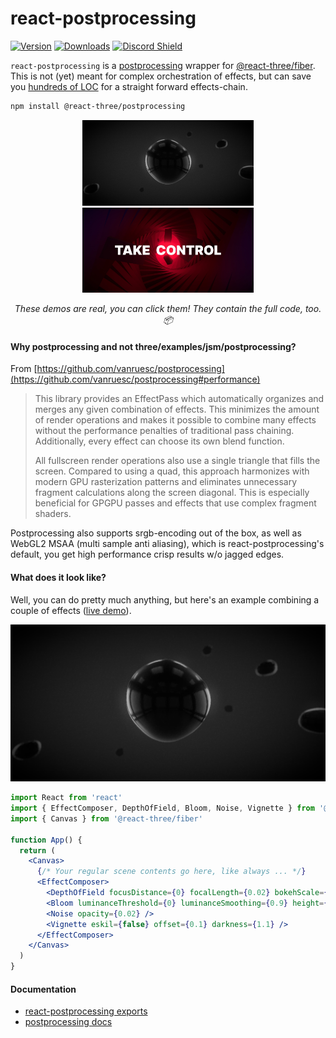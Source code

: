 # react-postprocessing

[![Version](https://img.shields.io/npm/v/@react-three/postprocessing?style=flat&colorA=000000&colorB=000000)](https://www.npmjs.com/package/@react-three/postprocessing)
[![Downloads](https://img.shields.io/npm/dt/@react-three/postprocessing.svg?style=flat&colorA=000000&colorB=000000)](https://www.npmjs.com/package/@react-three/postprocessing)
[![Discord Shield](https://img.shields.io/discord/740090768164651008?style=flat&colorA=000000&colorB=000000&label=discord&logo=discord&logoColor=ffffff)](https://discord.gg/ZZjjNvJ)

`react-postprocessing` is a [postprocessing](https://github.com/vanruesc/postprocessing) wrapper for [@react-three/fiber](https://github.com/pmndrs/@react-three/fiber). This is not (yet) meant for complex orchestration of effects, but can save you [hundreds of LOC](https://twitter.com/0xca0a/status/1289501594698960897) for a straight forward effects-chain.

```bash
npm install @react-three/postprocessing
```

<p align="center">
  <a href="https://m94xb.csb.app" target="_blank"><img width="274" src="bubbles.jpg" alt="Bubbles" /></a>
  <a href="https://5jgjz.csb.app" target="_blank"><img width="274" src="control.jpg" alt="Take Control" /></a>
</p>
<p align="middle">
  <i>These demos are real, you can click them! They contain the full code, too. 📦</i>
</p>

#### Why postprocessing and not three/examples/jsm/postprocessing?

From [https://github.com/vanruesc/postprocessing](https://github.com/vanruesc/postprocessing#performance)

> This library provides an EffectPass which automatically organizes and merges any given combination of effects. This minimizes the amount of render operations and makes it possible to combine many effects without the performance penalties of traditional pass chaining. Additionally, every effect can choose its own blend function.
>
> All fullscreen render operations also use a single triangle that fills the screen. Compared to using a quad, this approach harmonizes with modern GPU rasterization patterns and eliminates unnecessary fragment calculations along the screen diagonal. This is especially beneficial for GPGPU passes and effects that use complex fragment shaders.

Postprocessing also supports srgb-encoding out of the box, as well as WebGL2 MSAA (multi sample anti aliasing), which is react-postprocessing's default, you get high performance crisp results w/o jagged edges.

#### What does it look like?

Well, you can do pretty much anything, but here's an example combining a couple of effects ([live demo](https://codesandbox.io/s/vigorous-currying-3r6l2)).

<a href="https://codesandbox.io/s/vigorous-currying-3r6l2" target="_blank" rel="noopener">
<img src="bubbles.jpg" alt="Bubbles Demo" />
</a>

```jsx
import React from 'react'
import { EffectComposer, DepthOfField, Bloom, Noise, Vignette } from '@react-three/postprocessing'
import { Canvas } from '@react-three/fiber'

function App() {
  return (
    <Canvas>
      {/* Your regular scene contents go here, like always ... */}
      <EffectComposer>
        <DepthOfField focusDistance={0} focalLength={0.02} bokehScale={2} height={480} />
        <Bloom luminanceThreshold={0} luminanceSmoothing={0.9} height={300} />
        <Noise opacity={0.02} />
        <Vignette eskil={false} offset={0.1} darkness={1.1} />
      </EffectComposer>
    </Canvas>
  )
}
```

#### Documentation

- [react-postprocessing exports](https://github.com/pmndrs/react-postprocessing/blob/master/api.md)
- [postprocessing docs](https://vanruesc.github.io/postprocessing/public/docs/)
